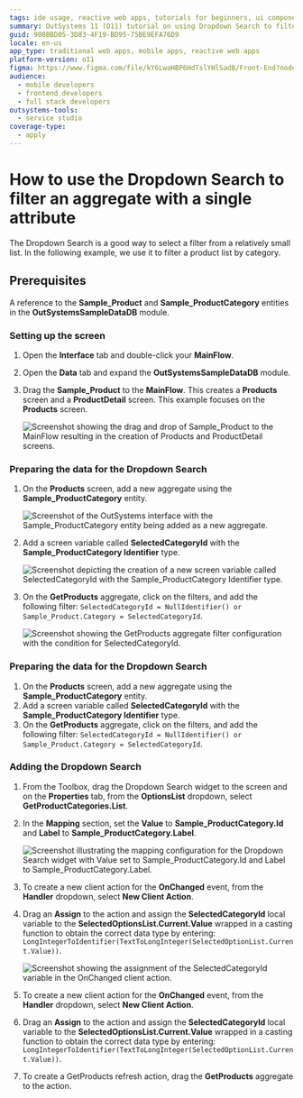 ```yaml
---
tags: ide usage, reactive web apps, tutorials for beginners, ui components, data filtering
summary: OutSystems 11 (O11) tutorial on using Dropdown Search to filter aggregates by a single attribute.
guid: 908BBD05-3D83-4F19-BD95-75BE9EFA76D9
locale: en-us
app_type: traditional web apps, mobile apps, reactive web apps
platform-version: o11
figma: https://www.figma.com/file/kY6LwaHBP6HdTslYHlSadB/Front-End?node-id=1049:836
audience:
  - mobile developers
  - frontend developers
  - full stack developers
outsystems-tools:
  - service studio
coverage-type:
  - apply
---
```


# How to use the Dropdown Search to filter an aggregate with a single attribute

The Dropdown Search is a good way to select a filter from a relatively small list. In the following example, we use it to filter a product list by category.

## Prerequisites

A reference to the **Sample_Product** and **Sample_ProductCategory** entities in the **OutSystemsSampleDataDB** module.

### Setting up the screen

1. Open the **Interface** tab and double-click your **MainFlow**.
1. Open the **Data** tab and expand the **OutSystemsSampleDataDB** module. 
1. Drag the **Sample_Product** to the **MainFlow**. 
    This creates a **Products** screen and a **ProductDetail** screen. This example focuses on the **Products** screen.

    ![Screenshot showing the drag and drop of Sample_Product to the MainFlow resulting in the creation of Products and ProductDetail screens.](images/dropdown-sampleproduct-ss.png "Products and ProductDetail Screen Creation")

### Preparing the data for the Dropdown Search

1. On the **Products** screen, add a new aggregate using the  **Sample_ProductCategory** entity.

    ![Screenshot of the OutSystems interface with the Sample_ProductCategory entity being added as a new aggregate.](images/dropdown-aggregate-ss.png "Adding a New Aggregate")

1. Add a screen variable called **SelectedCategoryId** with the **Sample_ProductCategory Identifier** type.

    ![Screenshot depicting the creation of a new screen variable called SelectedCategoryId with the Sample_ProductCategory Identifier type.](images/dropdown-variable-ss.png "Creating a Screen Variable")

1. On the **GetProducts** aggregate, click on the filters, and add the following filter: ``SelectedCategoryId = NullIdentifier() or Sample_Product.Category = SelectedCategoryId``.

    ![Screenshot showing the GetProducts aggregate filter configuration with the condition for SelectedCategoryId.](images/dropdown-filter-ss.png "Configuring the GetProducts Aggregate Filter")

### Preparing the data for the Dropdown Search

1. On the **Products** screen, add a new aggregate using the  **Sample_ProductCategory** entity.
1. Add a screen variable called **SelectedCategoryId** with the **Sample_ProductCategory Identifier** type.
1. On the **GetProducts** aggregate, click on the filters, and add the following filter: ``SelectedCategoryId = NullIdentifier() or Sample_Product.Category = SelectedCategoryId``.

### Adding the Dropdown Search

1. From the Toolbox, drag the Dropdown Search widget to the screen and on the **Properties** tab, from the **OptionsList** dropdown, select **GetProductCategories.List**.
1. In the **Mapping** section, set the **Value** to **Sample_ProductCategory.Id** and  **Label** to **Sample_ProductCategory.Label**.

    ![Screenshot illustrating the mapping configuration for the Dropdown Search widget with Value set to Sample_ProductCategory.Id and Label to Sample_ProductCategory.Label.](images/dropdown-mapping-ss.png "Dropdown Search Mapping Configuration")

1. To create a new client action for the **OnChanged** event, from the **Handler** dropdown, select  **New Client Action**.
1. Drag an **Assign** to the action and assign the **SelectedCategoryId** local variable to the **SelectedOptionsList.Current.Value** wrapped in a casting function to obtain the correct data type by entering: ``LongIntegerToIdentifier(TextToLongInteger(SelectedOptionList.Current.Value))``.

    ![Screenshot showing the assignment of the SelectedCategoryId variable in the OnChanged client action.](images/dropdown-refresh-ss.png "Assigning the SelectedCategoryId")

1. To create a new client action for the **OnChanged** event, from the **Handler** dropdown, select  **New Client Action**.
1. Drag an **Assign** to the action and assign the **SelectedCategoryId** local variable to the **SelectedOptionsList.Current.Value** wrapped in a casting function to obtain the correct data type by entering: ``LongIntegerToIdentifier(TextToLongInteger(SelectedOptionList.Current.Value))``.
1. To create a GetProducts refresh action, drag the **GetProducts** aggregate to the action. 

